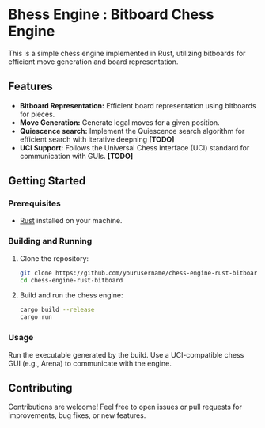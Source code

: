 # Bhess Engine : Bitboard Chess Engine

This is a simple chess engine implemented in Rust, utilizing bitboards for efficient move generation and board representation.

## Features

- **Bitboard Representation:** Efficient board representation using bitboards for pieces.
- **Move Generation:** Generate legal moves for a given position.
- **Quiescence search:** Implement the Quiescence search algorithm for efficient search with iterative deepning **[TODO]**
- **UCI Support:** Follows the Universal Chess Interface (UCI) standard for communication with GUIs. **[TODO]**

## Getting Started

### Prerequisites

- [Rust](https://www.rust-lang.org/) installed on your machine.

### Building and Running

1. Clone the repository:

   ```bash
   git clone https://github.com/yourusername/chess-engine-rust-bitboard.git
   cd chess-engine-rust-bitboard
2. Build and run the chess engine:
    ```bash
    cargo build --release   
    cargo run
    ```
### Usage
Run the executable generated by the build.
Use a UCI-compatible chess GUI (e.g., Arena) to communicate with the engine.

## Contributing
Contributions are welcome! Feel free to open issues or pull requests for improvements, bug fixes, or new features.
